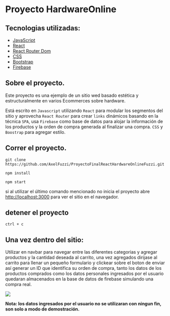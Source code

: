 # Proyecto HardwareOnline

## Tecnologias utilizadas:

- [JavaScript](https://www.javascript.com/)
- [React](https://reactjs.org/)
- [React Router Dom](https://reactrouter.com/en/main)
- [CSS](https://developer.mozilla.org/es/docs/Learn/CSS/First_steps/What_is_CSS)
- [Bootstrap](https://getbootstrap.com/)
- [Firebase](https://firebase.google.com/)

## Sobre el proyecto.

Este proyecto es una ejemplo de un sitio wed basado estética y estructuralmente en varios Ecommerces sobre hardware.

Está escrito en `Javascript` utilizando `React` para modular los segmentos del sitio y aprovecha `React Router` para crear `links` dinámicos basando en la técnica `SPA`, usa `Firebase` como base de datos para alojar la información de los productos y la orden de compra generada al finalizar una compra. `CSS` y `Boostrap` para agregar estilo.

## Correr el proyecto.

```git clone https://github.com/AxelFuzzi/ProyectoFinalReactHardwareOnlineFuzzi.git```

```npm install```

```npm start```

si al utilizar el último comando mencionado no inicia el proyecto abre [http://localhost:3000](http://localhost:3000) para ver el sitio en el navegador.

## detener el proyecto

`ctrl + c`

## Una vez dentro del sitio:

Utilizar en navbar para navegar entre las diferentes categorias y agregar productos y la cantidad deseada al carrito, una vez agregados dirijase al carrito para llenar un pequeño formulario y clickear sobre el boton de enviar así generar un ID que identifica su orden de compra, tanto los datos de los productos comprados como los datos personales ingresados por el usuario quedaran almacenados en la base de datos de firebase simulando una compra real.

![](https://res.cloudinary.com/doy4qnmvp/image/upload/v1664301190/hardware-online-gif_xjlgzy.gif)


**Nota: los datos ingresados por el usuario no se utilizaran con ningun fin, son solo a modo de demostración.**
